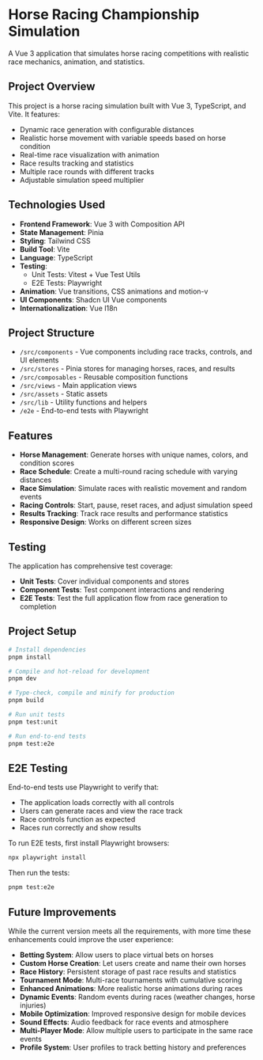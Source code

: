 # Horse Racing Championship Simulation

A Vue 3 application that simulates horse racing competitions with realistic race mechanics, animation, and statistics.

## Project Overview

This project is a horse racing simulation built with Vue 3, TypeScript, and Vite. It features:

- Dynamic race generation with configurable distances
- Realistic horse movement with variable speeds based on horse condition
- Real-time race visualization with animation
- Race results tracking and statistics
- Multiple race rounds with different tracks
- Adjustable simulation speed multiplier

## Technologies Used

- **Frontend Framework**: Vue 3 with Composition API
- **State Management**: Pinia
- **Styling**: Tailwind CSS
- **Build Tool**: Vite
- **Language**: TypeScript
- **Testing**:
  - Unit Tests: Vitest + Vue Test Utils
  - E2E Tests: Playwright
- **Animation**: Vue transitions, CSS animations and motion-v
- **UI Components**: Shadcn UI Vue components
- **Internationalization**: Vue I18n

## Project Structure

- `/src/components` - Vue components including race tracks, controls, and UI elements
- `/src/stores` - Pinia stores for managing horses, races, and results
- `/src/composables` - Reusable composition functions
- `/src/views` - Main application views
- `/src/assets` - Static assets
- `/src/lib` - Utility functions and helpers
- `/e2e` - End-to-end tests with Playwright

## Features

- **Horse Management**: Generate horses with unique names, colors, and condition scores
- **Race Schedule**: Create a multi-round racing schedule with varying distances
- **Race Simulation**: Simulate races with realistic movement and random events
- **Racing Controls**: Start, pause, reset races, and adjust simulation speed
- **Results Tracking**: Track race results and performance statistics
- **Responsive Design**: Works on different screen sizes

## Testing

The application has comprehensive test coverage:

- **Unit Tests**: Cover individual components and stores
- **Component Tests**: Test component interactions and rendering
- **E2E Tests**: Test the full application flow from race generation to completion

## Project Setup

```sh
# Install dependencies
pnpm install

# Compile and hot-reload for development
pnpm dev

# Type-check, compile and minify for production
pnpm build

# Run unit tests
pnpm test:unit

# Run end-to-end tests
pnpm test:e2e
```

## E2E Testing

End-to-end tests use Playwright to verify that:

- The application loads correctly with all controls
- Users can generate races and view the race track
- Race controls function as expected
- Races run correctly and show results

To run E2E tests, first install Playwright browsers:

```sh
npx playwright install
```

Then run the tests:

```sh
pnpm test:e2e
```

## Future Improvements

While the current version meets all the requirements, with more time these enhancements could improve the user experience:

- **Betting System**: Allow users to place virtual bets on horses
- **Custom Horse Creation**: Let users create and name their own horses
- **Race History**: Persistent storage of past race results and statistics
- **Tournament Mode**: Multi-race tournaments with cumulative scoring
- **Enhanced Animations**: More realistic horse animations during races
- **Dynamic Events**: Random events during races (weather changes, horse injuries)
- **Mobile Optimization**: Improved responsive design for mobile devices
- **Sound Effects**: Audio feedback for race events and atmosphere
- **Multi-Player Mode**: Allow multiple users to participate in the same race events
- **Profile System**: User profiles to track betting history and preferences
